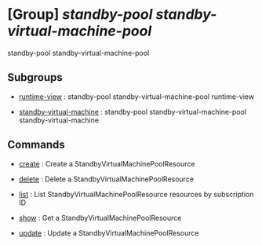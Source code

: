 # [Group] _standby-pool standby-virtual-machine-pool_

standby-pool standby-virtual-machine-pool

## Subgroups

- [runtime-view](/Commands/standby-pool/standby-virtual-machine-pool/runtime-view/readme.md)
: standby-pool standby-virtual-machine-pool runtime-view

- [standby-virtual-machine](/Commands/standby-pool/standby-virtual-machine-pool/standby-virtual-machine/readme.md)
: standby-pool standby-virtual-machine-pool standby-virtual-machine

## Commands

- [create](/Commands/standby-pool/standby-virtual-machine-pool/_create.md)
: Create a StandbyVirtualMachinePoolResource

- [delete](/Commands/standby-pool/standby-virtual-machine-pool/_delete.md)
: Delete a StandbyVirtualMachinePoolResource

- [list](/Commands/standby-pool/standby-virtual-machine-pool/_list.md)
: List StandbyVirtualMachinePoolResource resources by subscription ID

- [show](/Commands/standby-pool/standby-virtual-machine-pool/_show.md)
: Get a StandbyVirtualMachinePoolResource

- [update](/Commands/standby-pool/standby-virtual-machine-pool/_update.md)
: Update a StandbyVirtualMachinePoolResource
